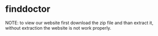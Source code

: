 # finddoctor
NOTE: to view our website first download the zip file and than extract it, without extraction the website is not work properly.

